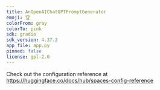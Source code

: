 ```yaml
---
title: AnOpenAIChatGPTPromptGenerator
emoji: 🏆
colorFrom: gray
colorTo: pink
sdk: gradio
sdk_version: 4.37.2
app_file: app.py
pinned: false
license: gpl-2.0
---
```


Check out the configuration reference at https://huggingface.co/docs/hub/spaces-config-reference
